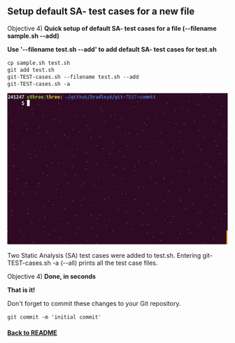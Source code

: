 ## Setup default SA- test cases for a new file

Objective 4) **Quick setup of default SA- test cases for a file (--filename sample.sh --add)**
   
**Use '--filename test.sh --add' to add default SA- test cases for test.sh**
    
    cp sample.sh test.sh
    git add test.sh
    git-TEST-cases.sh --filename test.sh --add
    git-TEST-cases.sh -a
    

<img id="Steps git-TEST-commit-automation-4-1.gif" src="../images/git-TEST-commit-automation-4-1.gif" >

Two Static Analysis (SA) test cases were added to test.sh.  Entering git-TEST-cases.sh -a (--all) prints all the test case files.

Objective 4) **Done, in seconds**

**That is it!**

Don't forget to commit these changes to your Git repository.

    git commit -m 'initial commit'

#### [Back to README](https://github.com/BradleyA/git-TEST-commit-automation/tree/master/hooks#setup-default-sa--test-cases-for-a-new-file)

